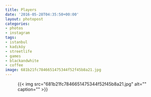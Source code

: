 ```yaml
---
title: Players
date: '2016-05-28T04:35:50+00:00'
layout: photopost
categories:
- photos
- instagram
tags:
- istanbul
- kadıköy
- streetlife
- games
- blackandwhite
- coffee
image: 681b21fc7846651475344f52f45b8a21.jpg
---
```


<figure class="photo photo--square">
  {{< img src="681b21fc7846651475344f52f45b8a21.jpg" alt="" caption="" >}}

</figure>




